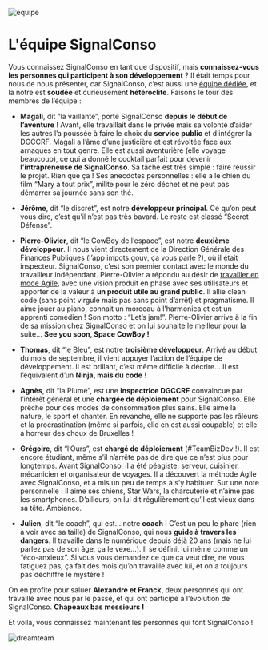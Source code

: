 ![equipe](/assets/blog/2019/10/06/equipe-signalconso/team-3373638_1280.jpg)

# L'équipe SignalConso

Vous connaissez SignalConso en tant que dispositif, mais **connaissez-vous les personnes qui participent à son développement** ? Il était temps pour nous de nous présenter, car SignalConso, c’est aussi une [équipe dédiée](https://signalconso.beta.gouv.fr/blog/2019/06/25/une-equipe-dediee), et la nôtre est **soudée** et curieusement **hétéroclite**. Faisons le tour des membres de l’équipe :

+ **Magali**, dit “la vaillante”, porte SignalConso **depuis le début de l’aventure** ! Avant, elle travaillait dans le privée mais sa volonté d’aider les autres l’a poussée à faire le choix du **service public** et d’intégrer la DGCCRF. Magali a l’âme d’une justicière et est révoltée face aux arnaques en tout genre. Elle est aussi aventurière (elle voyage beaucoup), ce qui a donné le cocktail parfait pour devenir **l’intrapreneuse de SignalConso**. Sa tâche est très simple : faire réussir le projet. Rien que ça ! Ses anecdotes personnelles : elle a le chien du film “Mary à tout prix”, milite pour le zéro déchet et ne peut pas démarrer sa journée sans son thé.

+ **Jérôme**, dit “le discret”, est notre **développeur principal**. Ce qu’on peut vous dire, c’est qu’il n’est pas très bavard. Le reste est classé “Secret Défense”.

+ **Pierre-Olivier**, dit “le CowBoy de l’espace”, est notre **deuxième développeur**. Il nous vient directement de la Direction Générale des Finances Publiques (l’app impots.gouv, ça vous parle ?), où il était inspecteur. SignalConso, c’est son premier contact avec le monde du travailleur indépendant. Pierre-Olivier a répondu au désir de [travailler en mode Agile](https://signalconso.beta.gouv.fr/blog/2019/06/18/la-methode-incrementale), avec une vision produit en phase avec ses utilisateurs et apporter de la valeur à **un produit utile au grand public**. Il allie clean code (sans point virgule mais pas sans point d’arrêt) et pragmatisme. Il aime jouer au piano, connait un morceau à l’harmonica et est un apprenti comédien ! Son motto : “Let’s jam!”. Pierre-Olivier arrive à la fin de sa mission chez SignalConso et on lui souhaite le meilleur pour la suite… **See you soon, Space CowBoy !**

+ **Thomas**, dit “le Bleu”, est notre **troisième développeur**. Arrivé au début du mois de septembre, il vient appuyer l’action de l’équipe de développement. Il est brillant, c’est même difficile à décrire… Il est l’équivalent d’un **Ninja, mais du code** !

+ **Agnès**, dit “la Plume”, est une **inspectrice DGCCRF** convaincue par l’intérêt général et une **chargée de déploiement** pour SignalConso. Elle prêche pour des modes de consommation plus sains. Elle aime la nature, le sport et chanter. En revanche, elle ne supporte pas les râleurs et la procrastination (même si parfois, elle en est aussi coupable) et elle a horreur des choux de Bruxelles !

+ **Grégoire**, dit “l’Ours”, est **chargé de déploiement** (#TeamBizDev !). Il est encore étudiant, même s’il n’arrête pas de dire que ce n’est plus pour longtemps. Avant SignalConso, il a été péagiste, serveur, cuisinier, mécanicien et organisateur de voyages. Il a découvert la méthode Agile avec SignalConso, et a mis un peu de temps à s’y habituer. Sur une note personnelle : il aime ses chiens, Star Wars, la charcuterie et n’aime pas les smartphones. D’ailleurs, on lui dit régulièrement qu’il est vieux dans sa tête. Ambiance.

+ **Julien**, dit “le coach”, qui est… notre **coach** ! C’est un peu le phare (rien à voir avec sa taille) de SignalConso, qui nous **guide à travers les dangers**. Il travaille dans le numérique depuis déjà 20 ans (mais ne lui parlez pas de son âge, ça le vexe…). Il se définit lui même comme un “éco-anxieux”. Si vous vous demandez ce que ça veut dire, ne vous fatiguez pas, ça fait des mois qu’on travaille avec lui, et on a toujours pas déchiffré le mystère !

On en profite pour saluer **Alexandre et Franck**, deux personnes qui ont travaillé avec nous par le passé, et qui ont participé à l’évolution de SignalConso. **Chapeaux bas messieurs !**

Et voilà, vous connaissez maintenant les personnes qui font SignalConso ! 

![dreamteam](/assets/blog/2019/10/06/equipe-signalconso/photo-team.jpg)
